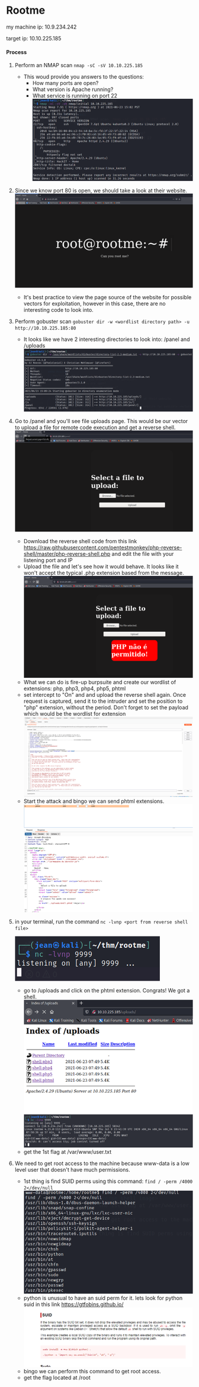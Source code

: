 # Rootme
my machine ip: 10.9.234.242

target ip: 10.10.225.185

#### Process
1. Perform an NMAP scan `nmap -sC -sV 10.10.225.185`
    - This woud provide you answers to the questions:
        - How many ports are open?
        - What version is Apache running?
        - What service is running on port 22
    ![Nmap Scan](./images/nmap%20scan.PNG)
2. Since we know port 80 is open, we should take a look at their website.
    ![Home Page](./images/home%20web%20page.PNG)
    - It's best practice to view the page source of the website for possible vectors for exploitation, however in this case, there are no interesting code to look into.


3. Perform gobuster scan `gobuster dir -w <wordlist directory path> -u http://10.10.225.185:80`
    - It looks like we have 2 interesting directories to look into: /panel and /uploads
    ![Nmap Scan](./images/gobuster%20scan.PNG)
    
4. Go to /panel and you'll see file uploads page. This would be our vector to upload a file for remote code execution and get a reverse shell.
    ![Nmap Scan](./images/home%20panel%20page.PNG)
    - Download the reverse shell code from this link https://raw.githubusercontent.com/pentestmonkey/php-reverse-shell/master/php-reverse-shell.php and edit the file with your listening port and IP
    - Upload the file and let's see how it would behave. It looks like it won't accept the typical .php extension based from the message.
        ![Nmap Scan](./images/denied%20upload.PNG)
    - What we can do is fire-up burpsuite and create our wordlist of extensions: php, php3, php4, php5, phtml
    - set intercept to "On" and and upload the reverse shell again. Once request is captured, send it to the intruder and set the position to "php" extension, without the period. Don't forget to set the payload which would be the wordlist for extension
        ![Nmap Scan](./images/burpsuite%20set%20position.PNG)
    - Start the attack and bingo we can send phtml extensions.
        ![Nmap Scan](./images/burpsuite%20success%20upload.PNG)
    
5. in your terminal, run the command `nc -lvnp <port from reverse shell file>`
    
    ![Nmap Scan](./images/netcat%20comman.PNG)
    - go to /uploads and click on the phtml extension. Congrats! We got a shell.
        ![Nmap Scan](./images/uploads%20dir.PNG)
        ![Nmap Scan](./images/reverse%20shell.PNG)
    - get the 1st flag at /var/www/user.txt

6. We need to get root access to the machine because www-data is a low level user that doesn't have much permissions.
    - 1st thing is find SUID perms using this command: `find / -perm /4000 2</dev/null`
        ![Nmap Scan](./images/find%20suid%20perm.PNG)
    - python is unusual to have an suid perm for it. lets look for python suid in this link https://gtfobins.github.io/
        ![Nmap Scan](./images/suid%20python.PNG)
    - bingo we can perform this command to get root access.
    - get the flag located at /root
